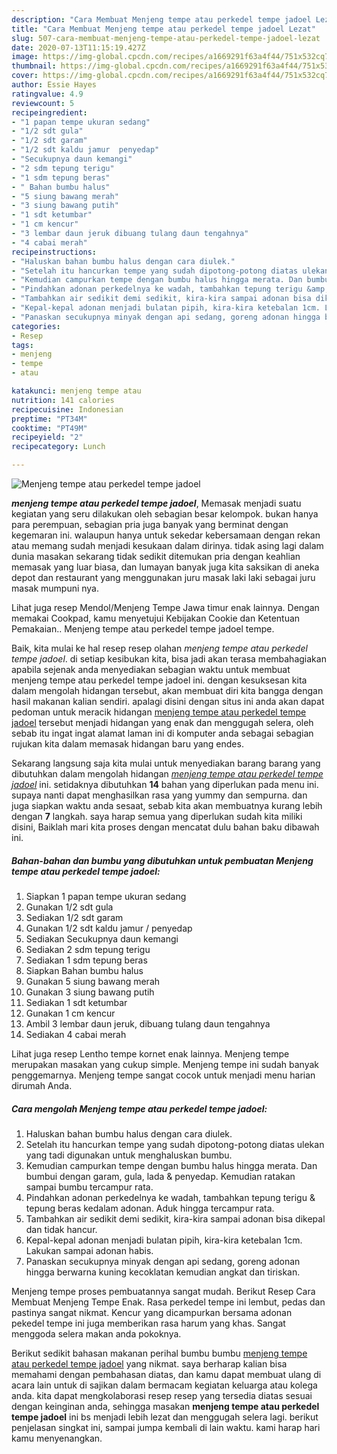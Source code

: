 ```yaml
---
description: "Cara Membuat Menjeng tempe atau perkedel tempe jadoel Lezat"
title: "Cara Membuat Menjeng tempe atau perkedel tempe jadoel Lezat"
slug: 507-cara-membuat-menjeng-tempe-atau-perkedel-tempe-jadoel-lezat
date: 2020-07-13T11:15:19.427Z
image: https://img-global.cpcdn.com/recipes/a1669291f63a4f44/751x532cq70/menjeng-tempe-atau-perkedel-tempe-jadoel-foto-resep-utama.jpg
thumbnail: https://img-global.cpcdn.com/recipes/a1669291f63a4f44/751x532cq70/menjeng-tempe-atau-perkedel-tempe-jadoel-foto-resep-utama.jpg
cover: https://img-global.cpcdn.com/recipes/a1669291f63a4f44/751x532cq70/menjeng-tempe-atau-perkedel-tempe-jadoel-foto-resep-utama.jpg
author: Essie Hayes
ratingvalue: 4.9
reviewcount: 5
recipeingredient:
- "1 papan tempe ukuran sedang"
- "1/2 sdt gula"
- "1/2 sdt garam"
- "1/2 sdt kaldu jamur  penyedap"
- "Secukupnya daun kemangi"
- "2 sdm tepung terigu"
- "1 sdm tepung beras"
- " Bahan bumbu halus"
- "5 siung bawang merah"
- "3 siung bawang putih"
- "1 sdt ketumbar"
- "1 cm kencur"
- "3 lembar daun jeruk dibuang tulang daun tengahnya"
- "4 cabai merah"
recipeinstructions:
- "Haluskan bahan bumbu halus dengan cara diulek."
- "Setelah itu hancurkan tempe yang sudah dipotong-potong diatas ulekan yang tadi digunakan untuk menghaluskan bumbu."
- "Kemudian campurkan tempe dengan bumbu halus hingga merata. Dan bumbui dengan garam, gula, lada &amp; penyedap. Kemudian ratakan sampai bumbu tercampur rata."
- "Pindahkan adonan perkedelnya ke wadah, tambahkan tepung terigu &amp; tepung beras kedalam adonan. Aduk hingga tercampur rata."
- "Tambahkan air sedikit demi sedikit, kira-kira sampai adonan bisa dikepal dan tidak hancur."
- "Kepal-kepal adonan menjadi bulatan pipih, kira-kira ketebalan 1cm. Lakukan sampai adonan habis."
- "Panaskan secukupnya minyak dengan api sedang, goreng adonan hingga berwarna kuning kecoklatan kemudian angkat dan tiriskan."
categories:
- Resep
tags:
- menjeng
- tempe
- atau

katakunci: menjeng tempe atau 
nutrition: 141 calories
recipecuisine: Indonesian
preptime: "PT34M"
cooktime: "PT49M"
recipeyield: "2"
recipecategory: Lunch

---
```



![Menjeng tempe atau perkedel tempe jadoel](https://img-global.cpcdn.com/recipes/a1669291f63a4f44/751x532cq70/menjeng-tempe-atau-perkedel-tempe-jadoel-foto-resep-utama.jpg)

<b><i>menjeng tempe atau perkedel tempe jadoel</i></b>, Memasak menjadi suatu kegiatan yang seru dilakukan oleh sebagian besar kelompok. bukan hanya para perempuan, sebagian pria juga banyak yang berminat dengan kegemaran ini. walaupun hanya untuk sekedar kebersamaan dengan rekan atau memang sudah menjadi kesukaan dalam dirinya. tidak asing lagi dalam dunia masakan sekarang tidak sedikit ditemukan pria dengan keahlian memasak yang luar biasa, dan lumayan banyak juga kita saksikan di aneka depot dan restaurant yang menggunakan juru masak laki laki sebagai juru masak mumpuni nya.

Lihat juga resep Mendol/Menjeng Tempe Jawa timur enak lainnya. Dengan memakai Cookpad, kamu menyetujui Kebijakan Cookie dan Ketentuan Pemakaian.. Menjeng tempe atau perkedel tempe jadoel tempe.

Baik, kita mulai ke hal resep resep olahan <i>menjeng tempe atau perkedel tempe jadoel</i>. di setiap kesibukan kita, bisa jadi akan terasa membahagiakan apabila sejenak anda menyediakan sebagian waktu untuk membuat menjeng tempe atau perkedel tempe jadoel ini. dengan kesuksesan kita dalam mengolah hidangan tersebut, akan membuat diri kita bangga dengan hasil makanan kalian sendiri. apalagi disini dengan situs ini anda akan dapat pedoman untuk meracik hidangan <u>menjeng tempe atau perkedel tempe jadoel</u> tersebut menjadi hidangan yang enak dan menggugah selera, oleh sebab itu ingat ingat alamat laman ini di komputer anda sebagai sebagian rujukan kita dalam memasak hidangan baru yang endes.


Sekarang langsung saja kita mulai untuk menyediakan barang barang yang dibutuhkan dalam mengolah hidangan <u><i>menjeng tempe atau perkedel tempe jadoel</i></u> ini. setidaknya dibutuhkan <b>14</b> bahan yang diperlukan pada menu ini. supaya nanti dapat menghasilkan rasa yang yummy dan sempurna. dan juga siapkan waktu anda sesaat, sebab kita akan membuatnya kurang lebih dengan <b>7</b> langkah. saya harap semua yang diperlukan sudah kita miliki disini, Baiklah mari kita proses dengan mencatat dulu bahan baku dibawah ini.

<!--inarticleads1-->

##### Bahan-bahan dan bumbu yang dibutuhkan untuk pembuatan Menjeng tempe atau perkedel tempe jadoel:

1. Siapkan 1 papan tempe ukuran sedang
1. Gunakan 1/2 sdt gula
1. Sediakan 1/2 sdt garam
1. Gunakan 1/2 sdt kaldu jamur / penyedap
1. Sediakan Secukupnya daun kemangi
1. Sediakan 2 sdm tepung terigu
1. Sediakan 1 sdm tepung beras
1. Siapkan  Bahan bumbu halus
1. Gunakan 5 siung bawang merah
1. Gunakan 3 siung bawang putih
1. Sediakan 1 sdt ketumbar
1. Gunakan 1 cm kencur
1. Ambil 3 lembar daun jeruk, dibuang tulang daun tengahnya
1. Sediakan 4 cabai merah


Lihat juga resep Lentho tempe kornet enak lainnya. Menjeng tempe merupakan masakan yang cukup simple. Menjeng tempe ini sudah banyak penggemarnya. Menjeng tempe sangat cocok untuk menjadi menu harian dirumah Anda. 

<!--inarticleads2-->

##### Cara mengolah Menjeng tempe atau perkedel tempe jadoel:

1. Haluskan bahan bumbu halus dengan cara diulek.
1. Setelah itu hancurkan tempe yang sudah dipotong-potong diatas ulekan yang tadi digunakan untuk menghaluskan bumbu.
1. Kemudian campurkan tempe dengan bumbu halus hingga merata. Dan bumbui dengan garam, gula, lada &amp; penyedap. Kemudian ratakan sampai bumbu tercampur rata.
1. Pindahkan adonan perkedelnya ke wadah, tambahkan tepung terigu &amp; tepung beras kedalam adonan. Aduk hingga tercampur rata.
1. Tambahkan air sedikit demi sedikit, kira-kira sampai adonan bisa dikepal dan tidak hancur.
1. Kepal-kepal adonan menjadi bulatan pipih, kira-kira ketebalan 1cm. Lakukan sampai adonan habis.
1. Panaskan secukupnya minyak dengan api sedang, goreng adonan hingga berwarna kuning kecoklatan kemudian angkat dan tiriskan.


Menjeng tempe proses pembuatannya sangat mudah. Berikut Resep Cara Membuat Menjeng Tempe Enak. Rasa perkedel tempe ini lembut, pedas dan pastinya sangat nikmat. Kencur yang dicampurkan bersama adonan pekedel tempe ini juga memberikan rasa harum yang khas. Sangat menggoda selera makan anda pokoknya. 

Berikut sedikit bahasan makanan perihal bumbu bumbu <u>menjeng tempe atau perkedel tempe jadoel</u> yang nikmat. saya berharap kalian bisa memahami dengan pembahasan diatas, dan kamu dapat membuat ulang di acara lain untuk di sajikan dalam bermacam kegiatan keluarga atau kolega anda. kita dapat mengkolaborasi resep resep yang tersedia diatas sesuai dengan keinginan anda, sehingga masakan <b>menjeng tempe atau perkedel tempe jadoel</b> ini bs menjadi lebih lezat dan menggugah selera lagi. berikut penjelasan singkat ini, sampai jumpa kembali di lain waktu. kami harap hari kamu menyenangkan.
